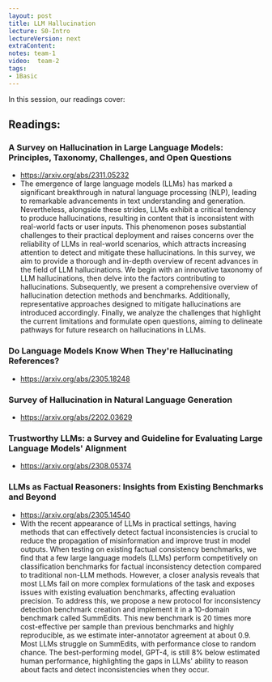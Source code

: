 ```yaml
---
layout: post
title: LLM Hallucination
lecture: S0-Intro
lectureVersion: next
extraContent: 
notes: team-1
video:  team-2
tags:
- 1Basic
---
```


In this session, our readings cover: 
 


## Readings: 
  ### A Survey on Hallucination in Large Language Models: Principles, Taxonomy, Challenges, and Open Questions
  + https://arxiv.org/abs/2311.05232
  + The emergence of large language models (LLMs) has marked a significant breakthrough in natural language processing (NLP), leading to remarkable advancements in text understanding and generation. Nevertheless, alongside these strides, LLMs exhibit a critical tendency to produce hallucinations, resulting in content that is inconsistent with real-world facts or user inputs. This phenomenon poses substantial challenges to their practical deployment and raises concerns over the reliability of LLMs in real-world scenarios, which attracts increasing attention to detect and mitigate these hallucinations. In this survey, we aim to provide a thorough and in-depth overview of recent advances in the field of LLM hallucinations. We begin with an innovative taxonomy of LLM hallucinations, then delve into the factors contributing to hallucinations. Subsequently, we present a comprehensive overview of hallucination detection methods and benchmarks. Additionally, representative approaches designed to mitigate hallucinations are introduced accordingly. Finally, we analyze the challenges that highlight the current limitations and formulate open questions, aiming to delineate pathways for future research on hallucinations in LLMs.

  ### Do Language Models Know When They're Hallucinating References?
  + https://arxiv.org/abs/2305.18248

  ### Survey of Hallucination in Natural Language Generation
  + https://arxiv.org/abs/2202.03629

  ### Trustworthy LLMs: a Survey and Guideline for Evaluating Large Language Models' Alignment
  + https://arxiv.org/abs/2308.05374

  ### LLMs as Factual Reasoners: Insights from Existing Benchmarks and Beyond
  + https://arxiv.org/abs/2305.14540
  + With the recent appearance of LLMs in practical settings, having methods that can effectively detect factual inconsistencies is crucial to reduce the propagation of misinformation and improve trust in model outputs. When testing on existing factual consistency benchmarks, we find that a few large language models (LLMs) perform competitively on classification benchmarks for factual inconsistency detection compared to traditional non-LLM methods. However, a closer analysis reveals that most LLMs fail on more complex formulations of the task and exposes issues with existing evaluation benchmarks, affecting evaluation precision. To address this, we propose a new protocol for inconsistency detection benchmark creation and implement it in a 10-domain benchmark called SummEdits. This new benchmark is 20 times more cost-effective per sample than previous benchmarks and highly reproducible, as we estimate inter-annotator agreement at about 0.9. Most LLMs struggle on SummEdits, with performance close to random chance. The best-performing model, GPT-4, is still 8\% below estimated human performance, highlighting the gaps in LLMs' ability to reason about facts and detect inconsistencies when they occur.





